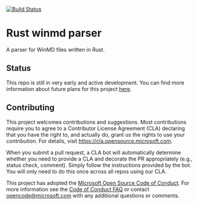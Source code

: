 [![Build Status](https://dev.azure.com/microsoft/Dart/_apis/build/status/microsoft.winmd-rs?branchName=master)](https://dev.azure.com/microsoft/Dart/_build/latest?definitionId=45839&branchName=master)

# Rust winmd parser

A parser for WinMD files written in Rust.

## Status

This repo is still in very early and active development. You can find more information about future plans for
this project [here](https://kennykerr.ca/2019/11/05/rust/).

## Contributing

This project welcomes contributions and suggestions.  Most contributions require you to agree to a
Contributor License Agreement (CLA) declaring that you have the right to, and actually do, grant us
the rights to use your contribution. For details, visit https://cla.opensource.microsoft.com.

When you submit a pull request, a CLA bot will automatically determine whether you need to provide
a CLA and decorate the PR appropriately (e.g., status check, comment). Simply follow the instructions
provided by the bot. You will only need to do this once across all repos using our CLA.

This project has adopted the [Microsoft Open Source Code of Conduct](https://opensource.microsoft.com/codeofconduct/).
For more information see the [Code of Conduct FAQ](https://opensource.microsoft.com/codeofconduct/faq/) or
contact [opencode@microsoft.com](mailto:opencode@microsoft.com) with any additional questions or comments.
